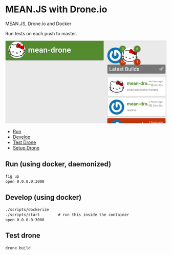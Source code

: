 # MEAN.JS with Drone.io

MEAN.JS, Drone.io and Docker

Run tests on each push to master.

![drone.io in action](drone.png)

* [Run](#run)
* [Develop](#develop)
* [Test Drone](#test-drone)
* [Setup Drone](#setup-drone)

## Run (using docker, daemonized)

    fig up
    open 0.0.0.0:3000

## Develop (using docker)

    ./scripts/dockerize
    ./scripts/start        # run this inside the container
    open 0.0.0.0:3000

## Test drone

    drone build

